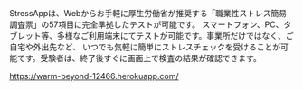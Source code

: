 StressAppは、Webからお手軽に厚生労働省が推奨する「職業性ストレス簡易調査票」の57項目に完全準拠したテストが可能です。
スマートフォン、PC、タブレット等、多様なご利用端末にてテストが可能です。事業所だけではなく、ご自宅や外出先など、
いつでも気軽に簡単にストレスチェックを受けることが可能です。受験者は、終了後すぐに画面上で検査の結果が確認できます。

https://warm-beyond-12466.herokuapp.com/